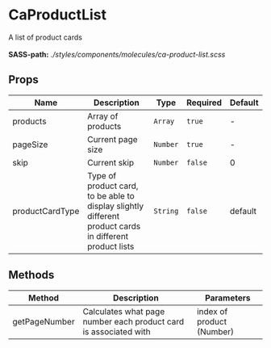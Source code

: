 # CaProductList

A list of product cards<br><br> **SASS-path:** _./styles/components/molecules/ca-product-list.scss_

## Props

<!-- @vuese:CaProductList:props:start -->
|Name|Description|Type|Required|Default|
|---|---|---|---|---|
|products|Array of products|`Array`|`true`|-|
|pageSize|Current page size|`Number`|`true`|-|
|skip|Current skip|`Number`|`false`|0|
|productCardType|Type of product card, to be able to display slightly different product cards in different product lists|`String`|`false`|default|

<!-- @vuese:CaProductList:props:end -->


## Methods

<!-- @vuese:CaProductList:methods:start -->
|Method|Description|Parameters|
|---|---|---|
|getPageNumber|Calculates what page number each product card is associated with|index of product (Number)|

<!-- @vuese:CaProductList:methods:end -->


